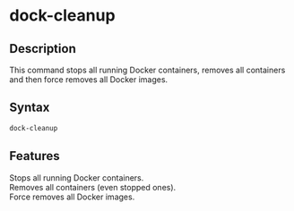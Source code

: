 # dock-cleanup

## Description
This command stops all running Docker containers, removes all containers and then force removes all Docker images.

## Syntax
```bash
dock-cleanup
```
## Features
Stops all running Docker containers.<br/>
Removes all containers (even stopped ones).<br/>
Force removes all Docker images.<br/>
